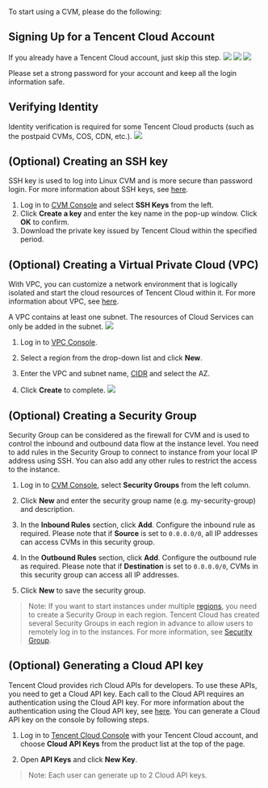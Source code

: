 To start using a CVM, please do the following:

## Signing Up for a Tencent Cloud Account

If you already have a Tencent Cloud account, just skip this step.
![](//mc.qcloudimg.com/static/img/323529f3a9239acde216b5689bd6849f/image.png)
![](//mc.qcloudimg.com/static/img/d3695860b17f7dc4d9447d5782cac5d2/image.png)
![](//mc.qcloudimg.com/static/img/5646fdd83971eefa821e21025d788939/image.png)

Please set a strong password for your account and keep all the login information safe.

## Verifying Identity

Identity verification is required for some Tencent Cloud products (such as the postpaid CVMs, COS, CDN, etc.). 
![](//mc.qcloudimg.com/static/img/dc9771468866bc768a7a9f7039799f06/image.png)

## (Optional) Creating an SSH key
SSH key is used to log into Linux CVM and is more secure than password login. For more information about SSH keys, see [here](/doc/product/213/6092).

1. Log in to [CVM Console](https://console.cloud.tencent.com/) and select **SSH Keys** from the left. 
2. Click **Create a key** and enter the key name in the pop-up window. Click **OK** to confirm. 
3. Download the private key issued by Tencent Cloud within the specified period. 

## (Optional) Creating a Virtual Private Cloud (VPC)

With VPC, you can customize a network environment that is logically isolated and start the cloud resources of Tencent Cloud within it. For more information about VPC, see [here](https://cloud.tencent.com/doc/product/215/535).

A VPC contains at least one subnet. The resources of Cloud Services can only be added in the subnet.
![ ](//mc.qcloudimg.com/static/img/9e2c47ba8ce922c20ef49055c533bbcf/image.png)

1. Log in to [VPC Console](https://console.cloud.tencent.com/vpc).

2. Select a region from the drop-down list and click **New**.

3. Enter the VPC and subnet name, [CIDR](https://cloud.tencent.com/doc/product/215/4925#cidr) and select the AZ. 

4. Click **Create** to complete. 
![ ](//mc.qcloudimg.com/static/img/9e2c47ba8ce922c20ef49055c533bbcf/image.png)

## (Optional) Creating a Security Group

Security Group can be considered as the firewall for CVM and is used to control the inbound and outbound data flow at the instance level. You need to add rules in the Security Group to connect to instance from your local IP address using SSH. You can also add any other rules to restrict the access to the instance.

1. Log in to [CVM Console](https://console.cloud.tencent.com/cvm), select **Security Groups** from the left column. 

2. Click **New** and enter the security group name (e.g. my-security-group) and description. 

3. In the **Inbound Rules** section, click **Add**. Configure the inbound rule as required. Please note that if **Source** is set to `0.0.0.0/0`, all IP addresses can access CVMs in this security group.

4. In the **Outbound Rules** section, click **Add**. Configure the outbound rule as required. Please note that if **Destination** is set to `0.0.0.0/0`, CVMs in this security group can access all IP addresses.

5. Click **New** to save the security group.

> Note: If you want to start instances under multiple [regions](/doc/product/213/6091), you need to create a Security Group in each region. Tencent Cloud has created several Security Groups in each region in advance to allow users to remotely log in to the instances. For more information, see [Security Group](/doc/product/213/5221).

## (Optional) Generating a Cloud API key

Tencent Cloud provides rich Cloud APIs for developers. To use these APIs, you need to get a Cloud API key. Each call to the Cloud API requires an authentication using the Cloud API key. For more information about the authentication using the Cloud API key, see [here](https://cloud.tencent.com/document/product/213/6984?lang=en). You can generate a Cloud API key on the console by following steps.

1. Log in to [Tencent Cloud Console](https://console.cloud.tencent.com/) with your Tencent Cloud account, and choose **Cloud API Keys** from the product list at the top of the page.

2. Open **API Keys** and click **New Key**.
> Note: Each user can generate up to 2 Cloud API keys.

